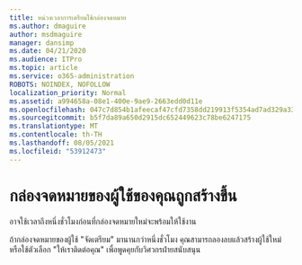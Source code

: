 ```yaml
---
title: หน่วงเวลาการเตรียมใช้กล่องจดหมาย
ms.author: dmaguire
author: msdmaguire
manager: dansimp
ms.date: 04/21/2020
ms.audience: ITPro
ms.topic: article
ms.service: o365-administration
ROBOTS: NOINDEX, NOFOLLOW
localization_priority: Normal
ms.assetid: a994658a-08e1-400e-9ae9-2663edd0d11e
ms.openlocfilehash: 047c7d854b1afeecaf47cfd7358dd219913f5354ad7ad329a33a795c75da5d7f
ms.sourcegitcommit: b5f7da89a650d2915dc652449623c78be6247175
ms.translationtype: MT
ms.contentlocale: th-TH
ms.lasthandoff: 08/05/2021
ms.locfileid: "53912473"
---
```

# <a name="your-users-mailbox-is-being-created"></a>กล่องจดหมายของผู้ใช้ของคุณถูกสร้างขึ้น

อาจใช้เวลาถึงหนึ่งชั่วโมงก่อนที่กล่องจดหมายใหม่จะพร้อมให้ใช้งาน
  
ถ้ากล่องจดหมายของผู้ใช้ "จัดเตรียม" มานานกว่าหนึ่งชั่วโมง คุณสามารถลองลบแล้วสร้างผู้ใช้ใหม่ หรือใช้ตัวเลือก "ให้เราติดต่อคุณ" เพื่อพูดคุยกับวิศวกรฝ่ายสนับสนุน
  

